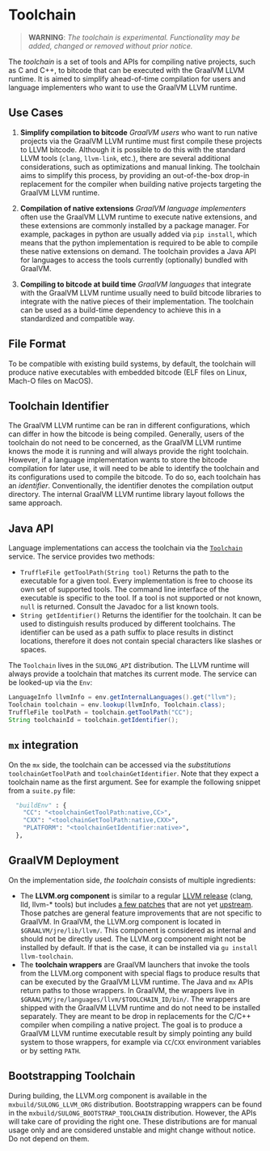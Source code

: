 # Toolchain

> **WARNING**: *The toolchain is experimental. Functionality may be added, changed or removed without prior notice.*

The *toolchain* is a set of tools and APIs for compiling native projects, such as C and C++,
to bitcode that can be executed with the GraalVM LLVM runtime.
It is aimed to simplify ahead-of-time compilation for users
and language implementers who want to use the GraalVM LLVM runtime.

## Use Cases

1. **Simplify compilation to bitcode**
  *GraalVM users* who want to run native projects via the GraalVM LLVM runtime
  must first compile these projects to LLVM bitcode.
  Although it is possible to do this with the standard LLVM tools (`clang`, `llvm-link`, etc.),
  there are several additional considerations, such as optimizations and manual linking.
  The toolchain aims to simplify this process, by providing an out-of-the-box drop-in replacement for the compiler
  when building native projects targeting the GraalVM LLVM runtime.

2. **Compilation of native extensions**
  *GraalVM language implementers* often use the GraalVM LLVM runtime to execute native extensions, 
  and these extensions are commonly installed by a package manager. 
  For example, packages in python are usually added via `pip install`, which means that the python
  implementation is required to be able to compile these native extensions on demand.
  The toolchain provides a Java API for languages to access the tools currently (optionally) bundled with GraalVM.

3. **Compiling to bitcode at build time**
  *GraalVM languages* that integrate with the GraalVM LLVM runtime usually need to build
  bitcode libraries to integrate with the native pieces of their implementation.
  The toolchain can be used as a build-time dependency to achieve this in a
  standardized and compatible way.

## File Format

To be compatible with existing build systems, by default, the toolchain will
produce native executables with embedded bitcode (ELF files on Linux, Mach-O
files on MacOS).

## Toolchain Identifier

The GraalVM LLVM runtime can be ran in different configurations, which can differ in how the bitcode is being compiled.
Generally, users of the toolchain do not need to be concerned, as the GraalVM LLVM runtime knows the mode it is running
and will always provide the right toolchain.
However, if a language implementation wants to store the
bitcode compilation for later use, it will need to be able to identify the toolchain and its configurations used to compile the bitcode.
To do so, each toolchain has an *identifier*.
Conventionally, the identifier denotes the compilation output directory.
The internal GraalVM LLVM runtime library layout follows the same approach.

## Java API

Language implementations can access the toolchain via the [`Toolchain`](../../sulong/projects/com.oracle.truffle.llvm.api/src/com/oracle/truffle/llvm/api/Toolchain.java) service.
The service provides two methods:

* `TruffleFile getToolPath(String tool)`
  Returns the path to the executable for a given tool.
  Every implementation is free to choose its own set of supported tools.
  The command line interface of the executable is specific to the tool.
  If a tool is not supported or not known, `null` is returned.
  Consult the Javadoc for a list known tools.
* `String getIdentifier()`
  Returns the identifier for the toolchain.
  It can be used to distinguish results produced by different toolchains.
  The identifier can be used as a path suffix to place results in distinct locations,
  therefore it does not contain special characters like slashes or spaces.

The `Toolchain` lives in the `SULONG_API` distribution.
The LLVM runtime will always provide a toolchain that matches its current mode.
The service can be looked-up via the `Env`:

```Java
LanguageInfo llvmInfo = env.getInternalLanguages().get("llvm");
Toolchain toolchain = env.lookup(llvmInfo, Toolchain.class);
TruffleFile toolPath = toolchain.getToolPath("CC");
String toolchainId = toolchain.getIdentifier();
```

## `mx` integration

On the `mx` side, the toolchain can be accessed via the *substitutions* `toolchainGetToolPath` and `toolchainGetIdentifier`.
Note that they expect a toolchain name as the first argument. See for example the following snippet from a `suite.py` file:

```python
  "buildEnv" : {
    "CC": "<toolchainGetToolPath:native,CC>",
    "CXX": "<toolchainGetToolPath:native,CXX>",
    "PLATFORM": "<toolchainGetIdentifier:native>",
  },
```

## GraalVM Deployment

On the implementation side, _the toolchain_ consists of multiple ingredients:

* The **LLVM.org component** is similar to a regular [LLVM release](https://llvm.org) (clang, lld, llvm-* tools)
  but includes [a few patches](../patches) that are not yet [upstream](https://github.com/llvm/llvm-project).
  Those patches are general feature improvements that are not specific to GraalVM.
  In GraalVM, the LLVM.org component is located in `$GRAALVM/jre/lib/llvm/`.
  This component is considered as internal and should not be directly used.
  The LLVM.org component might not be installed by default. If that is the case, it can be installed via `gu install llvm-toolchain`.
* The **toolchain wrappers** are GraalVM launchers that invoke the tools from the LLVM.org component with special flags
  to produce results that can be executed by the GraalVM LLVM runtime. The Java and `mx` APIs return paths to those wrappers.
  In GraalVM, the wrappers live in `$GRAALVM/jre/languages/llvm/$TOOLCHAIN_ID/bin/`. The wrappers are shipped with the
  GraalVM LLVM runtime and do not need to be installed separately.
  They are meant to be drop in replacements for the C/C++ compiler when compiling a native project.
  The goal is to produce a GraalVM LLVM runtime executable result by simply pointing any build system to those wrappers,
  for example via `CC`/`CXX` environment variables or by setting `PATH`.

## Bootstrapping Toolchain

During building, the LLVM.org component is available in the `mxbuild/SULONG_LLVM_ORG` distribution.
Bootstrapping wrappers can be found in the `mxbuild/SULONG_BOOTSTRAP_TOOLCHAIN` distribution.
However, the APIs will take care of providing the right one.
These distributions are for manual usage only and are considered unstable and might change without notice.
Do not depend on them.
